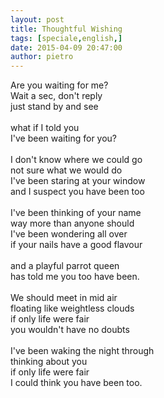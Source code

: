 ```yaml
---
layout: post
title: Thoughtful Wishing
tags: [speciale,english,]
date: 2015-04-09 20:47:00
author: pietro
---
```

Are you waiting for me?<br/>Wait a sec, don't reply<br/>just stand by and see<br/><br/>what if I told you<br/>I've been waiting for you?<br/><br/>I don't know where we could go<br/>not sure what we would do<br/>I've been staring at your window<br/>and I suspect you have been too<br/><br/>I've been thinking of your name<br/>way more than anyone should<br/>I've been wondering all over<br/>if your nails have a good flavour<br/><br/>and a playful parrot queen<br/>has told me you too have been.<br/><br/>We should meet in mid air<br/>floating like weightless clouds<br/>if only life were fair<br/>you wouldn't have no doubts<br/><br/>I've been waking the night through<br/>thinking about you<br/>if only life were fair<br/>I could think you have been too.
